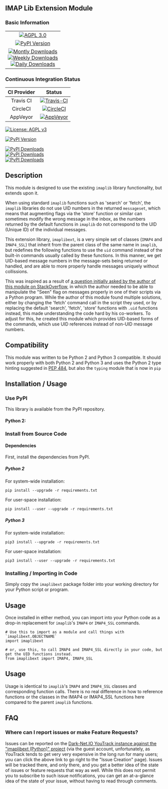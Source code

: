 ## IMAP Lib Extension Module

### Basic Information

<table>
<tr><td align=center valign=center><a href="http://www.gnu.org/licenses/agpl-3.0" target="_blank"><img src="https://img.shields.io/badge/License-AGPL%20v3-blue.svg" title="AGPL 3.0" /></a></td></tr>
<tr><td align=center valign=center><a href="https://pypi.python.org/pypi/imaplibext" target="_blank"><img src="http://img.shields.io/pypi/v/imaplibext.svg" title="PyPI Version" /></a></td></tr>
<tr><td align=center valign=center><a href="https://pypi.python.org/pypi/imaplibext" target="_blank"><img src="http://img.shields.io/pypi/dm/imaplibext.svg" title="Montly Downloads" /><br />
<img src="http://img.shields.io/pypi/dw/imaplibext.svg" title="Weekly Downloads" /><br />
<img src="http://img.shields.io/pypi/dd/imaplibext.svg" title="Daily Downloads" /></a></td></tr>
</table>


### Continuous Integration Status

| CI Provider | Status                                                                                                                                                              |
|:-----------:|:-------------------------------------------------------------------------------------------------------------------------------------------------------------------:|
| Travis CI   | [![Travis-CI](https://travis-ci.org/teward/imaplibext.svg?branch=master)](https://travis-ci.org/teward/imaplibext)                                                  |
| CircleCI    | [![CircleCI](https://circleci.com/gh/teward/imaplibext.svg?style=shield)](https://circleci.com/gh/teward/imaplibext)                                                |
| AppVeyor    | [![AppVeyor](https://ci.appveyor.com/api/projects/status/nqlp3btyfb1trpgw/branch/master?svg=true)](https://ci.appveyor.com/project/teward/imaplibext/branch/master) |

[![License: AGPL v3](https://img.shields.io/badge/License-AGPL%20v3-blue.svg)](http://www.gnu.org/licenses/agpl-3.0)

[![PyPI Version](http://img.shields.io/pypi/v/imaplibext.svg)](https://pypi.python.org/pypi/imaplibext)

[![PyPI Downloads](http://img.shields.io/pypi/dm/imaplibext.svg)](https://pypi.python.org/pypi/imaplibext)  
[![PyPI Downloads](http://img.shields.io/pypi/dw/imaplibext.svg)](https://pypi.python.org/pypi/imaplibext)  
[![PyPI Downloads](http://img.shields.io/pypi/dd/imaplibext.svg)](https://pypi.python.org/pypi/imaplibext)

## Description

This module is designed to use the existing `imaplib` library functionality, but extends upon it.

When using standard `imaplib` functions such as 'search' or 'fetch', the `imaplib` libraries do not use UID numbers in 
the returned `messageset`, which means that augmenting flags via the 'store' function or similar can sometimes modify 
the wrong message in the inbox, as the numbers returned by the default functions in `imaplib` do not correspond to the 
UID (Unique ID) of the individual messages.

This extension library, `imaplibext`, is a very simple set of classes (`IMAP4` and `IMAP4_SSL`) that inherit from the 
parent class of the same name in `imaplib`, but redefines the following functions to use the `uid` command instead of 
the built-in commands usually called by these functions.  In this manner, we get UID-based message numbers in the 
message-sets being returned or handled, and are able to more properly handle messages uniquely without collissions.

This was inspired as a result of [a question initially asked by the author of this module on StackOverflow][1], in 
which the author needed to be able to manipulate the "Seen" flag on messages properly in one of their scripts via a 
Python program.  While the author of this module found multiple solutions, either by changing the 'fetch' command call 
in the script they used, or by replacing the default 'search', 'fetch', 'store' functions with `.uid` functions instead,
this made understanding the code hard by his co-workers.  To adjust for this, he created this module which provides
UID-based forms of the commands, which use UID references instead of non-UID message numbers.


## Compatibility

This module was written to be Python 2 and Python 3 compatible.  It should work properly with both Python 2 and Python 3
and uses the Python 2 type hinting suggested in [PEP 484][2], but also the `typing` module that is now in `pip`


## Installation / Usage

### Use PyPI

This library is available from the PyPI repository.

#### Python 2:


### Install from Source Code

#### Dependencies

First, install the dependencies from PyPI.

##### Python 2

For system-wide installation:

    pip install --upgrade -r requirements.txt
    
For user-space installation:

    pip install --user --upgrade -r requirements.txt
    
##### Python 3

For system-wide installation:

    pip3 install --upgrade -r requirements.txt

For user-space installation:

    pip3 install --user --upgrade -r requirements.txt

### Installing / Importing in Code

Simply copy the `imaplibext` package folder into your working directory for your Python script or program.

## Usage

Once installed in either method, you can import into your Python code as a drop-in replacement for `imaplib`'s 
`IMAP4` or `IMAP4_SSL` commands.

    # Use this to import as a module and call things with `imaplibext.OBJECTNAME`
    import imaplibext
    
    # or, use this, to call IMAP4 and IMAP4_SSL directly in your code, but get the UID functions instead.
    from imaplibext import IMAP4, IMAP4_SSL
    
## Usage

Usage is identical to `imaplib`'s `IMAP4` and `IMAP4_SSL` classes and corresponding function calls. There is no real
difference in how to reference functions or the classes in the IMAP4 or IMAP4_SSL functions here compared to the parent
`imaplib` functions.


## FAQ

### Where can I report issues or make Feature Requests?

Issues can be reported on the [Dark-Net.IO YouTrack instance against the "imaplibext (Python)" project][3] (via the 
guest account, unfortunately, as YouTrack tends to get very very expensive in the long run for many users; you can 
click the above link to go right to the "Issue Creation" page).  Issues will be tracked there, and only there, and you 
get a better idea of the state of issues or feature requests that way as well.  While this does not permit you to 
subscribe to such issue notifications, you can get an at-a-glance idea of the state of your issue, without having to 
read through comments.


[1]: https://stackoverflow.com/questions/42631422/mark-a-single-imap-message-as-unread
[2]: https://www.python.org/dev/peps/pep-0484/#suggested-syntax-for-python-2-7-and-straddling-code
[3]: https://youtrack.dark-net.io/newissue?project=IMAP_PY
